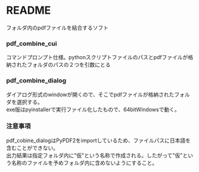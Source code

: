 # README
フォルダ内のpdfファイルを結合するソフト  
  
### **pdf_combine_cui**  
コマンドプロンプト仕様。pythonスクリプトファイルのパスとpdfファイルが格納されたフォルダのパスの２つを引数にとる  

### **pdf_combine_dialog**  
ダイアログ形式のwindowが開くので、そこでpdfファイルが格納されたフォルダを選択する。  
exe版はpyinstallerで実行ファイル化したもので、64bitWindowsで動く。  

### 注意事項
pdf_cobine_dialogはPyPDF2をimportしているため、ファイルパスに日本語を含むことができない。  
出力結果は指定フォルダ内に"仮"という名称で作成される。したがって"仮"という名称のファイルを予めフォルダ内に含めないようにすること。
